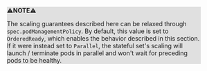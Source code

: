 <div style="margin:2em; background-color: #e0e0e0;">

<strong>⚠️NOTE️️️⚠️</strong>

The scaling guarantees described here can be relaxed through `spec.podManagementPolicy`. By default, this value is set to `OrderedReady`, which enables the behavior described in this section. If it were instead set to `Parallel`, the stateful set's scaling will launch / terminate pods in parallel and won't wait for preceding pods to be healthy.
</div>

